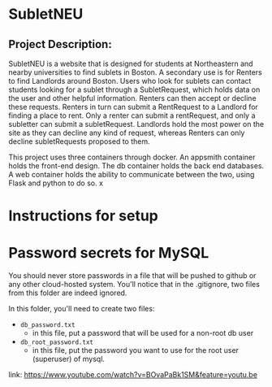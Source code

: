 # SubletNEU

## Project Description:
SubletNEU is a website that is designed for students at Northeastern and nearby universities to find sublets in Boston. A secondary use is for Renters to find Landlords around Boston. Users who look for sublets can contact students looking for a sublet through a SubletRequest, which holds data on the user and other helpful information. Renters can then accept or decline these requests. Renters in turn can submit a RentRequest to a Landlord for finding a place to rent. Only a renter can submit a rentRequest, and only a subletter can submit a subletRequest. Landlords hold the most power on the site as they can decline any kind of request, whereas Renters can only decline subletRequests proposed to them.

This project uses three containers through docker. An appsmith container holds the front-end design. The db container holds the back end databases. A web container holds the ability to communicate between the two, using Flask and python to do so. x


# Instructions for setup
# Password secrets for MySQL

You should never store passwords in a file that will be pushed to github or any other cloud-hosted system.  You'll notice that in the .gitignore, two files from this folder are indeed ignored.  

In this folder, you'll need to create two files:

- `db_password.txt`
  - in this file, put a password that will be used for a non-root db user
- `db_root_password.txt`
  - in this file, put the password you want to use for the root user (superuser) of mysql. 

link: https://www.youtube.com/watch?v=BOvaPaBk1SM&feature=youtu.be
